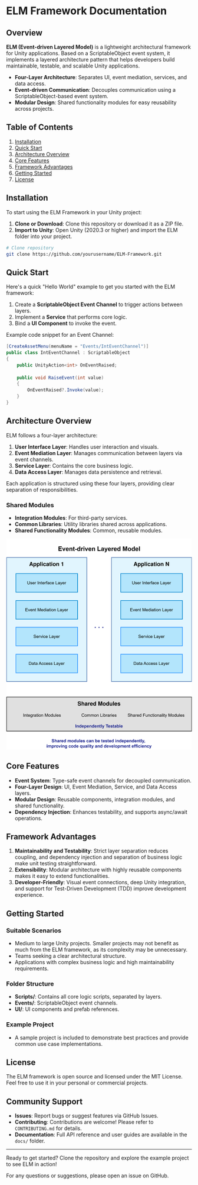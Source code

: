 # ELM Framework Documentation

&#x20;

## Overview

**ELM (Event-driven Layered Model)** is a lightweight architectural framework for Unity applications. Based on a ScriptableObject event system, it implements a layered architecture pattern that helps developers build maintainable, testable, and scalable Unity applications.

- **Four-Layer Architecture**: Separates UI, event mediation, services, and data access.
- **Event-driven Communication**: Decouples communication using a ScriptableObject-based event system.
- **Modular Design**: Shared functionality modules for easy reusability across projects.

## Table of Contents

1. [Installation](#installation)
2. [Quick Start](#quick-start)
3. [Architecture Overview](#architecture-overview)
4. [Core Features](#core-features)
5. [Framework Advantages](#framework-advantages)
6. [Getting Started](#getting-started)
7. [License](#license)

## Installation

To start using the ELM Framework in your Unity project:

1. **Clone or Download**: Clone this repository or download it as a ZIP file.
2. **Import to Unity**: Open Unity (2020.3 or higher) and import the ELM folder into your project.

```bash
# Clone repository
git clone https://github.com/yourusername/ELM-Framework.git
```

## Quick Start

Here's a quick "Hello World" example to get you started with the ELM framework:

1. Create a **ScriptableObject Event Channel** to trigger actions between layers.
2. Implement a **Service** that performs core logic.
3. Bind a **UI Component** to invoke the event.

Example code snippet for an Event Channel:

```csharp
[CreateAssetMenu(menuName = "Events/IntEventChannel")]
public class IntEventChannel : ScriptableObject
{
    public UnityAction<int> OnEventRaised;

    public void RaiseEvent(int value)
    {
        OnEventRaised?.Invoke(value);
    }
}
```

## Architecture Overview

ELM follows a four-layer architecture:

1. **User Interface Layer**: Handles user interaction and visuals.
2. **Event Mediation Layer**: Manages communication between layers via event channels.
3. **Service Layer**: Contains the core business logic.
4. **Data Access Layer**: Manages data persistence and retrieval.

Each application is structured using these four layers, providing clear separation of responsibilities.

### Shared Modules

- **Integration Modules**: For third-party services.
- **Common Libraries**: Utility libraries shared across applications.
- **Shared Functionality Modules**: Common, reusable modules.

<div align="center">
  <img src="Event-driven_Layered_Model.svg" alt="ELM Framework Architecture">
</div>

## Core Features

- **Event System**: Type-safe event channels for decoupled communication.
- **Four-Layer Design**: UI, Event Mediation, Service, and Data Access layers.
- **Modular Design**: Reusable components, integration modules, and shared functionality.
- **Dependency Injection**: Enhances testability, and supports async/await operations.

## Framework Advantages

1. **Maintainability and Testability**: Strict layer separation reduces coupling, and dependency injection and separation of business logic make unit testing straightforward.
2. **Extensibility**: Modular architecture with highly reusable components makes it easy to extend functionalities.
3. **Developer-Friendly**: Visual event connections, deep Unity integration, and support for Test-Driven Development (TDD) improve development experience.

## Getting Started

### Suitable Scenarios

- Medium to large Unity projects. Smaller projects may not benefit as much from the ELM framework, as its complexity may be unnecessary.
- Teams seeking a clear architectural structure.
- Applications with complex business logic and high maintainability requirements.

### Folder Structure

- **Scripts/**: Contains all core logic scripts, separated by layers.
- **Events/**: ScriptableObject event channels.
- **UI/**: UI components and prefab references.

### Example Project

- A sample project is included to demonstrate best practices and provide common use case implementations.

## License

The ELM framework is open source and licensed under the MIT License. Feel free to use it in your personal or commercial projects.

## Community Support

- **Issues**: Report bugs or suggest features via GitHub Issues.
- **Contributing**: Contributions are welcome! Please refer to `CONTRIBUTING.md` for details.
- **Documentation**: Full API reference and user guides are available in the `docs/` folder.

---

Ready to get started? Clone the repository and explore the example project to see ELM in action!

For any questions or suggestions, please open an issue on GitHub.

